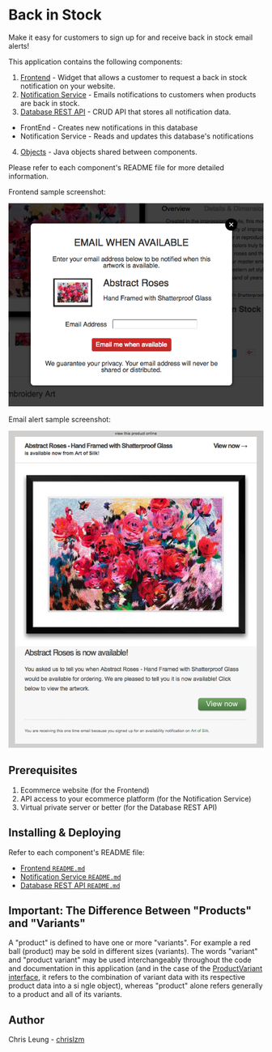# Back in Stock

Make it easy for customers to sign up for and receive back in stock email alerts!

This application contains the following components:
1. [Frontend](FrontEnd) - Widget that allows a customer to request a back in stock notification on your website.
2. [Notification Service](NotificationService) - Emails notifications to customers when products are back in stock.
3. [Database REST API](RestApi) - CRUD API that stores all notification data.
  * FrontEnd - Creates new notifications in this database
  * Notification Service - Reads and updates this database's notifications
4. [Objects](Objects) - Java objects shared between components.

Please refer to each component's README file for more detailed information.

Frontend sample screenshot:

![Example Notification Form](FrontEnd/doc/sample2.png "Example Notification Form")

Email alert sample screenshot:

![Example Email Notification](NotificationService/doc/sample.png "Example Email Notification")

## Prerequisites

1. Ecommerce website (for the Frontend)
2. API access to your ecommerce platform (for the Notification Service)
2. Virtual private server or better (for the Database REST API)

## Installing & Deploying

Refer to each component's README file:
* [Frontend `README.md`](FrontEnd/README.md)
* [Notification Service `README.md`](NotificationService/README.md)
* [Database REST API `README.md`](RestApi/README.md)

## Important: The Difference Between "Products" and "Variants"

A "product" is defined to have one or more "variants". For example a red ball (product) may be sold in different sizes (variants). The words "variant" and "product variant" may be used interchangeably throughout the code and documentation in this application (and in the case of the [ProductVariant interface](Objects/src/main/java/com/chrisleung/notifications/objects/ProductVariant.java), it refers to the combination of variant data with its respective product data into a si ngle object), whereas "product" alone refers generally to a product and all of its variants.

## Author

Chris Leung - [chrislzm](https://github.com/chrislzm)
